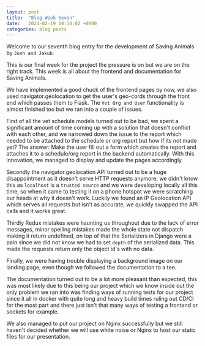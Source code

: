 ```yaml
---
layout: post
title:  "Blog Week Seven"
date:   2024-02-19 10:10:02 +0000
categories: blog posts
---
```

Welcome to our seventh blog entry for the development of Saving Animals by `Josh and Jakub`.

This is our final week for the project the pressure is on but we are on the right track. This week is all about the frontend and documentation for Saving Animals.

We have implemented a good chuck of the frontend pages by now, we also used navigator.geolocation to get the user's geo-cords through the front end which passes them to Flask. The `Vet Org and User` functionality is almost finished too but we ran into a couple of issues.

First of all the vet schedule models turned out to be bad, we spent a significant amount of time coming up with a solution that doesn't conflict with each other, and we narrowed down the issue to the report which needed to be attached to the schedule or org report but how if its not made yet? The answer: Make the user fill out a form which creates the report and attaches it to a schedule/org report in the backend automatically. With this innovation, we managed to display and update the pages accordingly.

Secondly the navigator.geolocation API turned out to be a huge disappointment as it doesn't serve HTTP requests anymore, we didn't know this as `localhost` is a `trusted source` and we were developing locally all this time, so when it came to testing it on a phone hotspot we were scratching our heads at why it doesn't work.
Luckily we found an IP Geolocation API which serves all requests but isn't as accurate, we quickly swapped the API calls and it works great.

Thirdly Redux mistakes were haunting us throughout due to the lack of error messages, minor spelling mistakes made the whole state not dispatch making it return undefined, on top of that the Serializers in Django were a pain since we did not know we had to set `depth` of the serialized data. This made the requests return only the object id's with no data.

Finally, we were having trouble displaying a background image on our landing page, even though we followed the documentation to a tee.

The documentation turned out to be a lot more pleasant than expected, this was most likely due to this being our project which we know inside out the only problem we ran into was finding ways of running tests for our project since it all in docker with quite long and heavy build times ruling out CD/CI for the most part and there just isn't that many ways of testing a frontend or sockets for example.

We also managed to put our project on Nginx successfully but we still haven't decided whether we will use white noise or Nginx to host our static files for our presentation.
